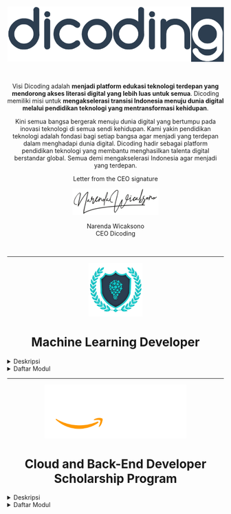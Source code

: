 <br />

<p align="center">
  <a href='https://www.dicoding.com/'><img src="README/logo.png"></a>
</p>

<br />

<p align="center">
  Visi Dicoding adalah <strong>menjadi platform edukasi teknologi terdepan yang mendorong akses literasi digital yang lebih luas untuk semua</strong>. Dicoding memiliki misi untuk <strong>mengakselerasi transisi Indonesia menuju dunia digital melalui pendidikan teknologi yang mentransformasi kehidupan</strong>.
</p>

<!-- ![Learn](README/hero.png) -->

<p align="center">
  Kini semua bangsa bergerak menuju dunia digital yang bertumpu pada inovasi teknologi di semua sendi kehidupan. Kami yakin pendidikan teknologi adalah fondasi bagi setiap bangsa agar menjadi yang terdepan dalam menghadapi dunia digital. Dicoding hadir sebagai platform pendidikan teknologi yang membantu menghasilkan talenta digital berstandar global. Semua demi mengakselerasi Indonesia agar menjadi yang terdepan.
</p>
<p align="center">
  Letter from the CEO signature
</p>
<p align="center">
  <img src="README/sign.png">
</p>
<p align="center">
  Narenda Wicaksono<br>
  CEO Dicoding
</p>

<br>

---

<p align="center">
  <img src="README/ml.png" height="125">
</p>

<h1 align="center">Machine Learning Developer</h1>

<details><summary>Deskripsi</summary>

<p align="justify">
    Seorang Machine Learning Developer adalah pakar dalam menggunakan data untuk model pelatihan. Model-model tersebut kemudian digunakan untuk mengotomatisasi proses seperti klasifikasi gambar, pengenalan suara, dan perkiraan pasar. Sering kali ada penggabungan dengan peran data scientist atau artificial intelligence (AI) engineer. Machine learning adalah subbidang AI yang berfokus pada analisis data untuk menemukan hubungan antara input dan output yang diinginkan. Seorang pengembang pemelajaran mesin harus mampu menghasilkan solusi yang dibuat khusus untuk setiap masalah dan mencapai hasil optimal dengan hati-hati memproses data dan memilih algoritma terbaik untuk konteks yang diberikan.
</p>
<p align="justify">
    Kurikulum Machine Learning di Dicoding telah dikembangkan langsung bersama IBM dan Google menggunakan kurikulum resmi dari masing-masing perusahaan. Setiap langkah dalam learning path ini telah didesain agar siswa dapat memiliki pengetahuan yang cukup untuk menjadi seorang Machine Learning Developer yang dapat memenuhi kebutuhan industri.
</p>

</details>

<details><summary>Daftar Modul</summary>

1. Belajar Dasar Visualisasi Data [[📃](https://www.dicoding.com/certificates/07Z6L9LNWPQR)]

    <a href='https://www.dicoding.com/academies/177'><img src="README/visual.jpg"></a>

    Pelajari teknik dasar untuk representasi hasil secara visual sehingga dapat menceritakan dan mempresentasikan data secara efektif.

2. Memulai Pemrograman Dengan Python [[📃](https://www.dicoding.com/certificates/JMZVMJYOQZN9)]

    <a href='https://www.dicoding.com/academies/86'><img src="README/python.jpg"></a>

    Belajar Python yang menjadi landasan penting berbagai tren industri seperti ilmu data, pemelajaran mesin, dan manajemen infrastruktur.

3. Belajar Machine Learning untuk Pemula [[📃](https://www.dicoding.com/certificates/98XW6161LXM3)]

    <a href='https://www.dicoding.com/academies/184'><img src="README/MLIntro.jpg"></a>

    Pelajari materi dasar pengembangan machine learning dan langkah menciptakan model machine learning pertamamu untuk memproses data.

    - Project Image Classification [[📁](https://github.com/myarist/Dicoding/blob/main/Project/Rock%20Paper%20Scissor%20-%20Image.ipynb)]

        <a href="https://github.com/myarist/Rock-Paper-Scissors">
            <img src="README/MLIntro.gif">
        </a>

4. Belajar Pengembangan Machine Learning [[📃](#)]

    <a href='https://www.dicoding.com/academies/185'><img src="README/MLAdv.jpg"></a>

    Pelajari implementasi machine learning pada industri mulai dari computer vision, natural language, serta deployment proyek machine learning.

    - Project Tweet Emotion Classification [[📁](https://github.com/myarist/Dicoding/blob/main/Project/Tweet%20Emotion%20Classification%20-%20NLP.ipynb)]

        <a href="#">
            <img src="README/TweetEmotion.png">
        </a>

    - Weather Time Series Forecating [[📁](https://github.com/myarist/Dicoding/blob/main/Project/Weather%20Forecasting%20-%20Time%20Series.ipynb)]

        <a href="#">
            <img src="README/TSForecast.png">
        </a>

</details>

---

<p align="center">
  <img src="README/aws.svg" height="125">
</p>

<h1 align="center">Cloud and Back-End Developer <br>Scholarship Program</h1>

<details><summary>Deskripsi</summary>

<p align="justify">
    Back-End Developer merupakan salah satu profesi paling berkembang di Indonesia (LinkedIn 2020 Emerging Jobs Report Indonesia). Spesialisasi ini jadi incaran di kalangan industri IT dan layanannya, perangkat lunak, internet hingga layanan keuangan. Secara job-desk, developer di bidang ini bertanggung jawab untuk menyediakan kebutuhan yang tak terlihat oleh pengguna web, seperti bagaimana data disimpan, diolah, serta ditransaksikan secara aman.
</p>
<p align="justify">
    Demikian krusial peran Back-End Developer, namun jumlah programmer yang sangat ahli di bidang ini, sangat terbatas. Sebabnya, prinsip pembelajaran programming di sekolah formal memang didesain untuk menyajikan ragam pilihan belajar. Siswa diharapkan memilih dan mendalami sendiri spesialisasi yang diinginkannya, termasuk dalam hal ini tema Back-End Developer. Faktanya, terdapat 400.000 pembelajar-lulusan IT setiap tahunnya serta ribuan pendidik di bidang IT yang berpotensi mengisi dan memajukan profesi Back-End Developer di tanah air.
</p>

</details>

<details><summary>Daftar Modul</summary>

1. Cloud Practitioner Essentials (Belajar Dasar AWS Cloud) [[📃](https://www.dicoding.com/certificates/N9ZOD166RPG5)]

    <a href='https://www.dicoding.com/academies/251'><img src="README/cloudAWS.jpg"></a>

    Pelajari materi dasar Cloud dengan menggunakan AWS, dari konsep cloud computing, hingga cara membangun arsitektur yang baik.

2. Architecting on AWS (Membangun Arsitektur Cloud di AWS) [[📃](https://www.dicoding.com/certificates/KEXL4D0JYXG2)]

    <a href='https://www.dicoding.com/academies/266'><img src="README/ArchiAWS.jpg"></a>

    Pelajari cara membangun arsitektur cloud di AWS, dari yang sederhana dengan Amazon S3, hingga yang canggih dengan serverless.

</details>